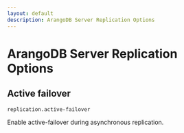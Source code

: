 ```yaml
---
layout: default
description: ArangoDB Server Replication Options
---
```

# ArangoDB Server Replication Options

## Active failover

`replication.active-failover`

Enable active-failover during asynchronous replication.
